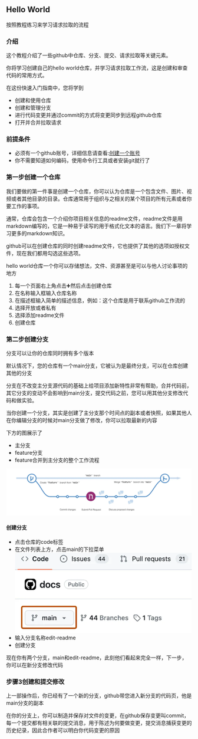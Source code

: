 ## Hello World

按照教程练习来学习请求拉取的流程

### 介绍

这个教程介绍了一些github中仓库、分支、提交、请求拉取等关键元素。

你将学习创建自己的hello world仓库，并学习请求拉取工作流，这是创建和审查代码的常用方式。

在这份快速入门指南中，您将学到

- 创建和使用仓库
- 创建和管理分支
- 进行代码变更并通过commit的方式将变更同步到远程github仓库
- 打开并合并拉取请求

### 前提条件

- 必须有一个github账号，详细信息请查看:[创建一个账号](https://docs.github.com/en/get-started/start-your-journey/creating-an-account-on-github)
- 你不需要知道如何编码，使用命令行工具或者安装git就行了

### 第一步创建一个仓库

我们要做的第一件事是创建一个仓库，你可以认为仓库是一个包含文件、图片、视频或者其他目录的目录。仓库通常用于组织与之相关的某个项目的所有元素或者你要工作的事项。

通常，仓库会包含一个介绍你项目相关信息的readme文件，readme文件是用markdown编写的，它是一种易于读写的用于格式化文本的语言。我们下一章将学习更多的markdown知识。

github可以在创建仓库的同时创建readme文件，它也提供了其他的选项如授权文件，现在我们都用勾选这些选项。

hello world仓库一个你可以存储想法，文件、资源甚至是可以与他人讨论事项的地方

1. 每一个页面右上角点击➕然后点击创建仓库
2. 在名称输入框输入仓库名称
3. 在描述框输入简单的描述信息，例如：这个仓库是用于联系github工作流的
4. 选择开放或者私有
5. 选择添加readme文件
6. 创建仓库

### 第二步创建分支

分支可以让你的仓库同时拥有多个版本

默认情况下，您的仓库有一个main分支，它被认为是最终分支，可以在仓库创建其他的分支

分支在不改变主分支源代码的基础上给项目添加新特性非常有帮助，合并代码前，其它分支的变动不会影响到main分支，提交代码之前，您可以用其他分支修改代码和做实验。

当你创建一个分支，其实是创建了主分支那个时间点的副本或者快照，如果其他人在你编辑分支的时候对main分支做了修改，你可以拉取最新的内容

下方的图展示了

- 主分支
- feature分支
- feature合并到主分支的整个工作流程

![alt text](image.png)

#### 创建分支

- 点击仓库的code标签
- 在文件列表上方，点击main的下拉菜单
![](image-1.png)
- 输入分支名称edit-readme
- 创建分支

现在你有两个分支，main和edit-readme，此刻他们看起来完全一样，下一步，你可以在新分支修改代码

### 步骤3创建和提交修改

上一部操作后，你已经有了一个新的分支，github带您进入新分支的代码页，他是main分支的副本

在你的分支上，你可以制造并保存对文件的变更，在github保存变更叫commit，每一个提交都有相关联的提交消息，用于陈述为何要做变更，提交消息捕获变更的历史纪录，因此合作者可以明白你代码变更的原因

